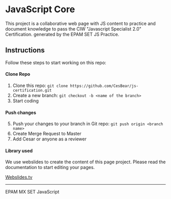 # JavaScript Core 

This project is a collaborative web page with JS content to practice and document knowledge to pass the CIW 
"Javascript Specialist 2.0" Certification. generated by the EPAM SET JS Practice.

## Instructions


Follow these steps to start working on this repo:

#### Clone Repo

1. Clone this repo: `git clone https://github.com/CesBear/js-certification.git `
2. Create a new branch: `git checkout -b <name of the branch>`
3. Start coding

#### Push changes
5. Push your changes to your branch in Git repo: `git push origin <branch name>`
6. Create Merge Request to Master
7. Add Cesar or anyone as a reviewer

#### Library used

We use webslides to create the content of this page project. Please read the documentation to start editing your pages.

[Webslides.tv](https://www.webslides.tv)






----
EPAM MX SET JavaScript
